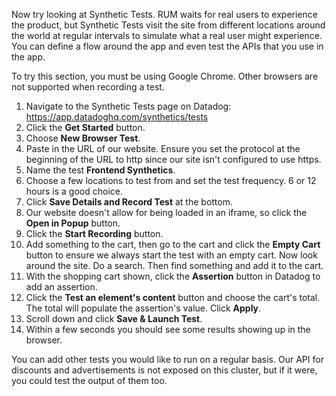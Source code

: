 Now try looking at Synthetic Tests. RUM waits for real users to experience the product, but Synthetic Tests visit the site from different locations  around the world at regular intervals to simulate what a real user might experience.  You can define a flow around the app and even test the APIs that you use in the app. 

To try this section, you must be using Google Chrome. Other browsers are not supported when recording a test.

1.  Navigate to the Synthetic Tests page on Datadog: https://app.datadoghq.com/synthetics/tests
2.  Click the **Get Started** button.
3.  Choose **New Browser Test**.
4.  Paste in the URL of our website. Ensure you set the protocol at the beginning of the URL to http since our site isn't configured to use https.
5.  Name the test **Frontend Synthetics**.
6.  Choose a few locations to test from and set the test frequency. 6 or 12 hours is a good choice. 
7.  Click **Save Details and Record Test** at the bottom.
8.  Our website doesn't allow for being loaded in an iframe, so click the **Open in Popup** button.
9.  Click the **Start Recording** button.
10. Add something to the cart, then go to the cart and click the **Empty Cart** button to ensure we always start the test with an empty cart. Now look around the site. Do a search. Then find something and add it to the cart. 
11. With the shopping cart shown, click the **Assertion** button in Datadog to add an assertion. 
12. Click the **Test an element's content** button and choose the cart's total. The total will populate the assertion's value. Click **Apply**.
13. Scroll down and click **Save & Launch Test**.
14. Within a few seconds you should see some results showing up in the browser. 

You can add other tests you would like to run on a regular basis. Our API for discounts and advertisements is not exposed on this cluster, but if it were, you could test the output of them too. 